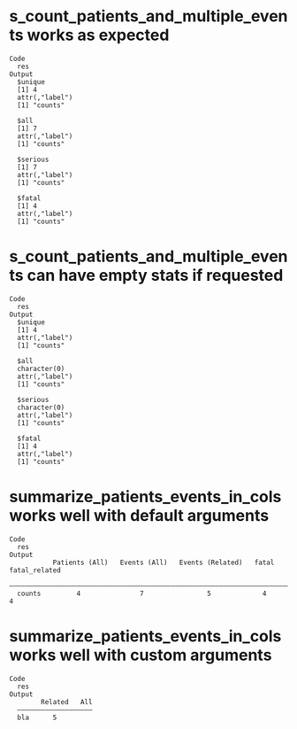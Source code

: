 # s_count_patients_and_multiple_events works as expected

    Code
      res
    Output
      $unique
      [1] 4
      attr(,"label")
      [1] "counts"
      
      $all
      [1] 7
      attr(,"label")
      [1] "counts"
      
      $serious
      [1] 7
      attr(,"label")
      [1] "counts"
      
      $fatal
      [1] 4
      attr(,"label")
      [1] "counts"
      

# s_count_patients_and_multiple_events can have empty stats if requested

    Code
      res
    Output
      $unique
      [1] 4
      attr(,"label")
      [1] "counts"
      
      $all
      character(0)
      attr(,"label")
      [1] "counts"
      
      $serious
      character(0)
      attr(,"label")
      [1] "counts"
      
      $fatal
      [1] 4
      attr(,"label")
      [1] "counts"
      

# summarize_patients_events_in_cols works well with default arguments

    Code
      res
    Output
               Patients (All)   Events (All)   Events (Related)   fatal   fatal_related
      —————————————————————————————————————————————————————————————————————————————————
      counts         4               7                5             4           4      

# summarize_patients_events_in_cols works well with custom arguments

    Code
      res
    Output
            Related   All
      ———————————————————
      bla      5         

